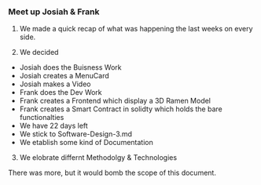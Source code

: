 ### Meet up Josiah & Frank

1. We made a quick recap of what was happening the last weeks on every side.

2. We decided
- Josiah does the Buisness Work
- Josiah creates a MenuCard
- Josiah makes a Video
- Frank does the Dev Work
- Frank creates a Frontend which display a 3D Ramen Model
- Frank creates a Smart Contract in solidty which holds the bare functionalties
- We have 22 days left
- We stick to Software-Design-3.md
- We etablish some kind of Documentation

3. We elobrate differnt Methodolgy & Technologies 

There was more, but it would bomb the scope of this document.


